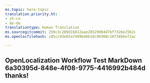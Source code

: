 ```yaml
---
ms.topic: hero-topic
translation.priority.ht:
- zh-cn
- de-de
translationtype: Human Translation
ms.sourcegitcommit: 250c3c289d1b812aae28529984d7bf7326e2562c
ms.openlocfilehash: c85cc93e65a7499b46b3dc99360c10f38b6ef2ac

---
```

## OpenLocalization Workflow Test MarkDown 6a30395d-848e-4f08-9775-4416992b484d thanks!



<!--HONumber=Aug16_HO4-->


